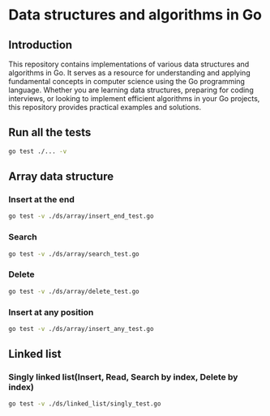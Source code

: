 # Data structures and algorithms in Go

## Introduction
This repository contains implementations of various data structures and 
algorithms in Go. It serves as a resource for understanding and applying 
fundamental concepts in computer science using the Go programming language. 
Whether you are learning data structures, preparing for coding interviews, 
or looking to implement efficient algorithms in your Go projects, this 
repository provides practical examples and solutions.

## Run all the tests
```bash
go test ./... -v
```

## Array data structure
### Insert at the end
```bash
go test -v ./ds/array/insert_end_test.go
```

### Search
```bash
go test -v ./ds/array/search_test.go
```

### Delete 
```bash
go test -v ./ds/array/delete_test.go
```

### Insert at any position
```bash
go test -v ./ds/array/insert_any_test.go
```

## Linked list
### Singly linked list(Insert, Read, Search by index, Delete by index)
```bash
go test -v ./ds/linked_list/singly_test.go
```
